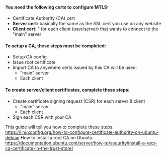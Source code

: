 #### You need the following certs to configure MTLS:
- Certificate Authority (CA) cert
- **Server cert:** basically the same as the SSL cert you use on any website
- **Client cert:** 1 for each client (user/server) that wants to connect to the "main" server

#### To setup a CA, these steps must be completed:
- Setup CA config
- Issue root certificate
- Import CA to anywhere certs issued by this CA will be used:
    - "main" server
    - Each client

#### To create server/client certificates, complete these steps:
- Create certificate signing request (CSR) for each server & client
    - "main" server
    - Each client
- Sign each CSR with your CA

This guide will tell you how to complete these steps: https://linuxconfig.org/how-to-configure-certificate-authority-on-ubuntu-debian
How to install a root CA on Ubuntu: https://documentation.ubuntu.com/server/how-to/security/install-a-root-ca-certificate-in-the-trust-store/
